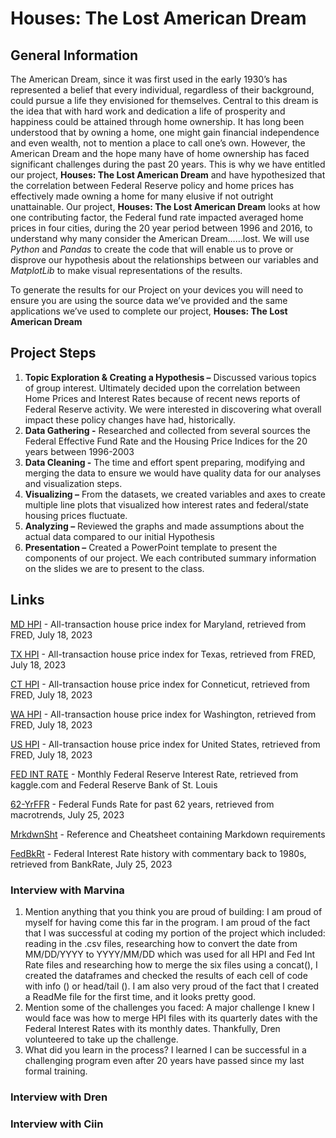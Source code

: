 # Houses:  The Lost American Dream
## General Information
The American Dream, since it was first used in the early 1930’s has represented a belief that every individual, regardless of their background, could pursue a life they envisioned for themselves.  Central to this dream is the idea that with hard work and dedication a life of prosperity and happiness could be attained through home ownership.  It has long been understood that by owning a home, one might gain financial independence and even wealth, not to mention a place to call one’s own.
However, the American Dream and the hope many have of home ownership has faced significant challenges during the past 20 years.  This is why we have entitled our project, **Houses:  The Lost American Dream** and have hypothesized that the correlation between Federal Reserve policy and home prices has effectively made owning a home for many elusive if not outright unattainable.
Our project, **Houses:  The Lost American Dream** looks at how one contributing factor, the Federal fund rate impacted averaged home prices in four cities, during the 20 year period between 1996 and 2016, to understand why many consider the American Dream……lost.
We will use *Python* and *Pandas* to create the code that will enable us to prove or disprove our hypothesis about the relationships between our variables and *MatplotLib* to make visual representations of the results.

To generate the results for our Project on your devices you will need to ensure you are using the source data we’ve provided and the same applications we’ve used to complete our project, **Houses:  The Lost American Dream**

## Project Steps
1. **Topic Exploration & Creating a Hypothesis –** Discussed various topics of group interest.  Ultimately decided upon the correlation between Home Prices and Interest Rates because of recent news reports of Federal Reserve activity.  We were interested in discovering what overall impact these policy changes have had, historically.
2. **Data Gathering -** Researched and collected from several sources the Federal Effective Fund Rate and the Housing Price Indices for the 20 years between 1996-2003
3. **Data Cleaning -** The time and effort spent preparing, modifying and merging the data to ensure we would have quality data for our analyses and visualization steps.
4. **Visualizing –** From the datasets, we created variables and axes to create multiple line plots that visualized how interest rates and federal/state housing prices fluctuate.
5. **Analyzing –** Reviewed the graphs and made assumptions about the actual data compared to our initial Hypothesis
6.	**Presentation –** Created a PowerPoint template to present the components of our project.  We each contributed summary information on the slides we are to present to the class.

## Links
[MD HPI](https://fred.stlouisfed.org/series/MDSTHPI) - All-transaction house price index for Maryland, retrieved from FRED, July 18, 2023

[TX HPI](https://fred.stlouisfed.org/series/TXSTHPI#0) - All-transaction house price index for Texas, retrieved from FRED, July 18, 2023

[CT HPI](https://fred.stlouisfed.org/series/CTSTHPI) - All-transaction house price index for Conneticut, retrieved from FRED, July 18, 2023

[WA HPI](https://fred.stlouisfed.org/series/WASTHPI) - All-transaction house price index for Washington, retrieved from FRED, July 18, 2023

[US HPI](https://fred.stlouisfed.org/series/USSTHPI) - All-transaction house price index for United States, retrieved from FRED, July 18, 2023

[FED INT RATE](https://www.kaggle.com/datasets/federalreserve/interest-rates) - Monthly Federal Reserve Interest Rate, retrieved from kaggle.com and Federal Reserve Bank of St. Louis

[62-YrFFR](https://www.macrotrends.net/2015/fed-funds-rate-historical-chart) - Federal Funds Rate for past 62 years, retrieved from macrotrends, July 25, 2023

[MrkdwnSht](https://github.com/adam-p/markdown-here/wiki/Markdown-Cheatsheet) - Reference and Cheatsheet containing Markdown requirements

[FedBkRt](https://www.bankrate.com/banking/federal-reserve/history-of-federal-funds-rate/#2011) - Federal Interest Rate history with commentary back to 1980s, retrieved from BankRate, July 25, 2023

### Interview with Marvina
1. Mention anything that you think you are proud of building:  I am proud of myself for having come this far in the program.  I am proud of the fact that I was successful at coding my portion of the project which included:  reading in the .csv files, researching how to convert the date from MM/DD/YYYY to YYYY/MM/DD which was used for all HPI and Fed Int Rate files and researching how to merge the six files using a concat(), I created the dataframes and checked the results of each cell of code with info () or head/tail ().  I am also very proud of the fact that I created a ReadMe file for the first time, and it looks pretty good.
2. Mention some of the challenges you faced:  A major challenge I knew I would face was how to merge HPI files with its quarterly dates with the Federal Interest Rates with its monthly dates.  Thankfully, Dren volunteered to take up the challenge.
3. What did you learn in the process?  I learned I can be successful in a challenging program even after 20 years have passed since my last formal training.

### Interview with Dren


### Interview with Ciin
